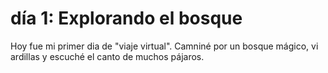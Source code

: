 # día 1: Explorando el bosque 
Hoy fue mi primer dia de "viaje virtual". Camniné por un bosque mágico, vi ardillas y escuché el canto de muchos pájaros.